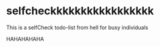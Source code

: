 # selfcheckkkkkkkkkkkkkkkkk

This is a selfCheck todo-list from hell for busy individuals

HAHAHAHAHA
